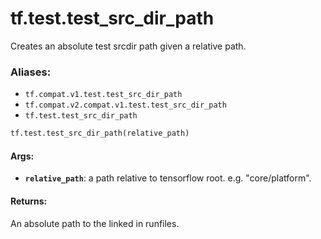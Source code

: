 <div itemscope itemtype="http://developers.google.com/ReferenceObject">
<meta itemprop="name" content="tf.test.test_src_dir_path" />
<meta itemprop="path" content="Stable" />
</div>

# tf.test.test_src_dir_path

Creates an absolute test srcdir path given a relative path.

### Aliases:

* `tf.compat.v1.test.test_src_dir_path`
* `tf.compat.v2.compat.v1.test.test_src_dir_path`
* `tf.test.test_src_dir_path`

``` python
tf.test.test_src_dir_path(relative_path)
```

<!-- Placeholder for "Used in" -->


#### Args:


* <b>`relative_path`</b>: a path relative to tensorflow root.
  e.g. "core/platform".


#### Returns:

An absolute path to the linked in runfiles.
